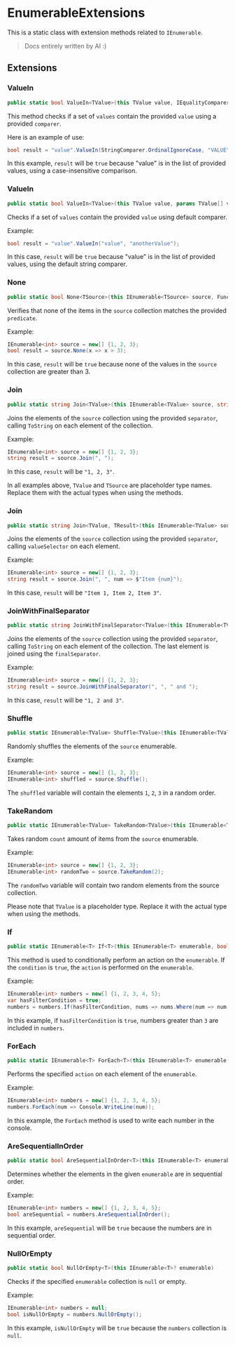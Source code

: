 # EnumerableExtensions

This is a static class with extension methods related to `IEnumerable`.

> Docs entirely written by AI :)

## Extensions

### ValueIn

```csharp
public static bool ValueIn<TValue>(this TValue value, IEqualityComparer<TValue>? comparer, params TValue[] values)
```

This method checks if a set of `values` contain the provided `value` using a provided `comparer`.

Here is an example of use:

```csharp
bool result = "value".ValueIn(StringComparer.OrdinalIgnoreCase, "VALUE");
```
In this example, `result` will be `true` because "value" is in the list of provided values, using a case-insensitive comparison.

### ValueIn

```csharp
public static bool ValueIn<TValue>(this TValue value, params TValue[] values)
```
Checks if a set of `values` contain the provided `value` using default comparer.

Example:

```csharp
bool result = "value".ValueIn("value", "anotherValue");
```
In this case, `result` will be `true` because "value" is in the list of provided values, using the default string comparer.

### None

```csharp
public static bool None<TSource>(this IEnumerable<TSource> source, Func<TSource, bool> predicate)
```

Verifies that none of the items in the `source` collection matches the provided `predicate`.

Example:
```csharp
IEnumerable<int> source = new[] {1, 2, 3};
bool result = source.None(x => x > 3);
```
In this case, `result` will be `true` because none of the values in the `source` collection are greater than 3.

### Join

```csharp
public static string Join<TValue>(this IEnumerable<TValue> source, string separator)
```

Joins the elements of the `source` collection using the provided `separator`, calling `ToString` on each element of the collection.

Example:

```csharp
IEnumerable<int> source = new[] {1, 2, 3};
string result = source.Join(", ");
```
In this case, `result` will be `"1, 2, 3"`.

In all examples above, `TValue` and `TSource` are placeholder type names. Replace them with the actual types when using the methods.

### Join

```csharp
public static string Join<TValue, TResult>(this IEnumerable<TValue> source, string separator, Func<TValue, TResult> valueSelector)
```

Joins the elements of the `source` collection using the provided `separator`, calling `valueSelector` on each element.

Example:
```csharp
IEnumerable<int> source = new[] {1, 2, 3};
string result = source.Join(", ", num => $"Item {num}");
```

In this case, `result` will be `"Item 1, Item 2, Item 3"`.


### JoinWithFinalSeparator

```csharp
public static string JoinWithFinalSeparator<TValue>(this IEnumerable<TValue> source, string separator, string finalSeparator)
```

Joins the elements of the `source` collection using the provided `separator`, calling `ToString` on each element of the collection. The last element is joined using the `finalSeparator`.

Example:
```csharp
IEnumerable<int> source = new[] {1, 2, 3};
string result = source.JoinWithFinalSeparator(", ", " and ");
```

In this case, `result` will be `"1, 2 and 3"`.


### Shuffle

```csharp
public static IEnumerable<TValue> Shuffle<TValue>(this IEnumerable<TValue> source)
```

Randomly shuffles the elements of the `source` enumerable.

Example:
```csharp
IEnumerable<int> source = new[] {1, 2, 3};
IEnumerable<int> shuffled = source.Shuffle();
```

The `shuffled` variable will contain the elements `1`, `2`, `3` in a random order.

### TakeRandom

```csharp
public static IEnumerable<TValue> TakeRandom<TValue>(this IEnumerable<TValue> source, int count)
```

Takes random `count` amount of items from the `source` enumerable.

Example:
```csharp
IEnumerable<int> source = new[] {1, 2, 3};
IEnumerable<int> randomTwo = source.TakeRandom(2);
```
The `randomTwo` variable will contain two random elements from the source collection.

Please note that `TValue` is a placeholder type. Replace it with the actual type when using the methods.

### If

```csharp
public static IEnumerable<T> If<T>(this IEnumerable<T> enumerable, bool condition, Func<IEnumerable<T>, IEnumerable<T>> action)
```

This method is used to conditionally perform an action on the `enumerable`. If the `condition` is `true`, the `action` is performed on the `enumerable`.

Example:
```csharp
IEnumerable<int> numbers = new[] {1, 2, 3, 4, 5};
var hasFilterCondition = true;
numbers = numbers.If(hasFilterCondition, nums => nums.Where(num => num > 3));
```

In this example, if `hasFilterCondition` is `true`, numbers greater than `3` are included in `numbers`.

### ForEach

```csharp
public static IEnumerable<T> ForEach<T>(this IEnumerable<T> enumerable, Action<T> action)
```

Performs the specified `action` on each element of the `enumerable`.

Example:

```csharp
IEnumerable<int> numbers = new[] {1, 2, 3, 4, 5};
numbers.ForEach(num => Console.WriteLine(num));
```

In this example, the `ForEach` method is used to write each number in the console.

### AreSequentialInOrder

```csharp
public static bool AreSequentialInOrder<T>(this IEnumerable<T> enumerable) where T : struct, IComparable, IComparable<T>, IConvertible, IEquatable<T>, IFormattable
```

Determines whether the elements in the given `enumerable` are in sequential order.

Example:

```csharp
IEnumerable<int> numbers = new[] {1, 2, 3, 4, 5};
bool areSequential = numbers.AreSequentialInOrder();
```

In this example, `areSequential` will be `true` because the numbers are in sequential order.

### NullOrEmpty

```csharp
public static bool NullOrEmpty<T>(this IEnumerable<T>? enumerable)
```

Checks if the specified `enumerable` collection is `null` or empty.

Example:

```csharp
IEnumerable<int> numbers = null;
bool isNullOrEmpty = numbers.NullOrEmpty();  
```

In this example, `isNullOrEmpty` will be `true` because the `numbers` collection is `null`.

